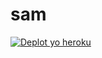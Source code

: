 # sam
[![Deplot yo heroku](https://www.herokucdn.com/deploy/button.svg)](https://heroku.com/deploy?template=https://github.com/samjaco01/sam)
